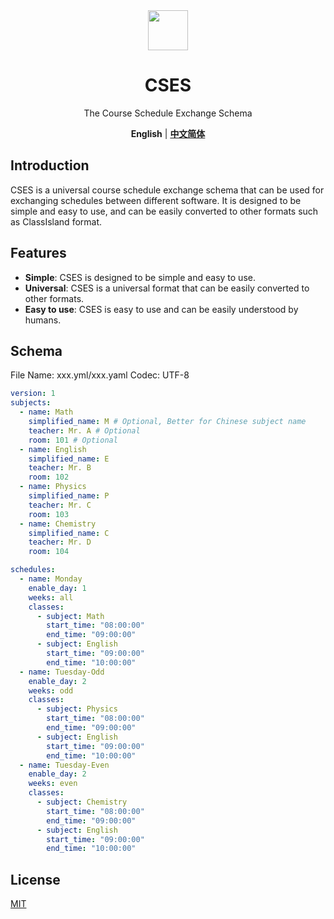 <div align="center">

<image src="http://m.qpic.cn/psc?/V51UyG6T2hLdbN0oEgHl3fEkH73KqJt7/TmEUgtj9EK6.7V8ajmQrEEsEylM*52lTktZHLze*PTbMCd2wg4o5kkEyKNVsVL9UM5xK4GLClF.TOL*ty*FnqAuxBQmobbAoJ.gYMo62EQY!/mnull&bo=wADAAAAAAAADByI!&rf=photolist&t=5" height="64"/>

# CSES

The Course Schedule Exchange Schema

**English** | [**中文简体**](./docs/cn/README.md)

</div>

## Introduction

CSES is a universal course schedule exchange schema that can be used for exchanging schedules between different software. It is designed to be simple and easy to use, and can be easily converted to other formats such as ClassIsland format.

## Features

- **Simple**: CSES is designed to be simple and easy to use.
- **Universal**: CSES is a universal format that can be easily converted to other formats.
- **Easy to use**: CSES is easy to use and can be easily understood by humans.

## Schema

File Name: xxx.yml/xxx.yaml
Codec: UTF-8

```yaml
version: 1
subjects:
  - name: Math
    simplified_name: M # Optional, Better for Chinese subject name
    teacher: Mr. A # Optional
    room: 101 # Optional
  - name: English
    simplified_name: E
    teacher: Mr. B
    room: 102
  - name: Physics
    simplified_name: P
    teacher: Mr. C
    room: 103
  - name: Chemistry
    simplified_name: C
    teacher: Mr. D
    room: 104

schedules:
  - name: Monday
    enable_day: 1
    weeks: all
    classes:
      - subject: Math
        start_time: "08:00:00"
        end_time: "09:00:00"
      - subject: English
        start_time: "09:00:00"
        end_time: "10:00:00"
  - name: Tuesday-Odd
    enable_day: 2
    weeks: odd
    classes:
      - subject: Physics
        start_time: "08:00:00"
        end_time: "09:00:00"
      - subject: English
        start_time: "09:00:00"
        end_time: "10:00:00"
  - name: Tuesday-Even
    enable_day: 2
    weeks: even
    classes:
      - subject: Chemistry
        start_time: "08:00:00"
        end_time: "09:00:00"
      - subject: English
        start_time: "09:00:00"
        end_time: "10:00:00"
```

## License

[MIT](./LICENSE)

